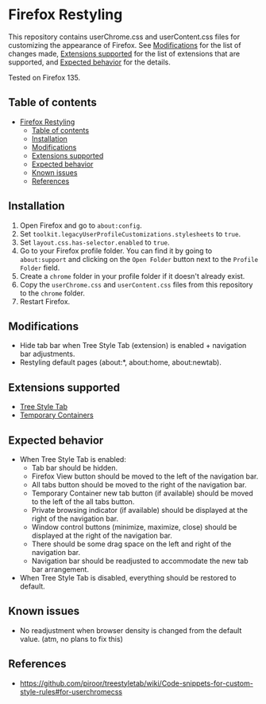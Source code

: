 # Firefox Restyling

This repository contains userChrome.css and userContent.css files for customizing the appearance of Firefox. See [Modifications](#modifications) for the list of changes made, [Extensions supported](#extensions-supported) for the list of extensions that are supported, and [Expected behavior](#expected-behavior) for the details.

Tested on Firefox 135.

## Table of contents

- [Firefox Restyling](#firefox-restyling)
  - [Table of contents](#table-of-contents)
  - [Installation](#installation)
  - [Modifications](#modifications)
  - [Extensions supported](#extensions-supported)
  - [Expected behavior](#expected-behavior)
  - [Known issues](#known-issues)
  - [References](#references)

## Installation

1. Open Firefox and go to `about:config`.
2. Set `toolkit.legacyUserProfileCustomizations.stylesheets` to `true`.
3. Set `layout.css.has-selector.enabled` to `true`.
4. Go to your Firefox profile folder. You can find it by going to `about:support` and clicking on the `Open Folder` button next to the `Profile Folder` field.
5. Create a `chrome` folder in your profile folder if it doesn't already exist.
6. Copy the `userChrome.css` and `userContent.css` files from this repository to the `chrome` folder.
7. Restart Firefox.

## Modifications

- Hide tab bar when Tree Style Tab (extension) is enabled + navigation bar adjustments.
- Restyling default pages (about:*, about:home, about:newtab).

## Extensions supported

- [Tree Style Tab](https://addons.mozilla.org/en-US/firefox/addon/tree-style-tab/)
- [Temporary Containers](https://addons.mozilla.org/en-US/firefox/addon/temporary-containers/)

## Expected behavior

- When Tree Style Tab is enabled:
  - Tab bar should be hidden.
  - Firefox View button should be moved to the left of the navigation bar.
  - All tabs button should be moved to the right of the navigation bar.
  - Temporary Container new tab button (if available) should be moved to the left of the all tabs button.
  - Private browsing indicator (if available) should be displayed at the right of the navigation bar.
  - Window control buttons (minimize, maximize, close) should be displayed at the right of the navigation bar.
  - There should be some drag space on the left and right of the navigation bar.
  - Navigation bar should be readjusted to accommodate the new tab bar arrangement.
- When Tree Style Tab is disabled, everything should be restored to default.

## Known issues

- No readjustment when browser density is changed from the default value. (atm, no plans to fix this)

## References

- https://github.com/piroor/treestyletab/wiki/Code-snippets-for-custom-style-rules#for-userchromecss
